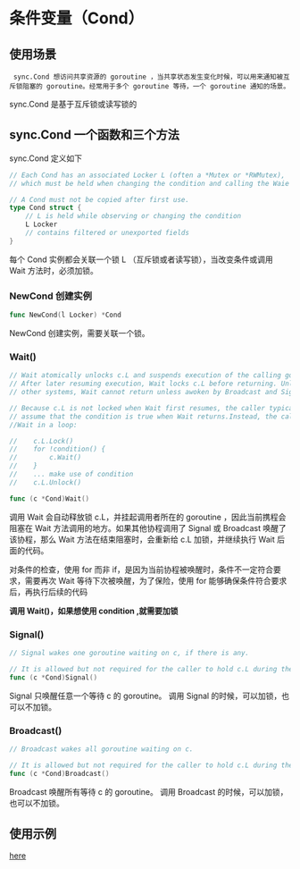 # 条件变量（Cond）

## 使用场景
```
 sync.Cond 想访问共享资源的 goroutine ，当共享状态发生变化时候，可以用来通知被互斥锁阻塞的 goroutine。经常用于多个 goroutine 等待，一个 goroutine 通知的场景。
```
sync.Cond 是基于互斥锁或读写锁的

## sync.Cond 一个函数和三个方法

sync.Cond 定义如下
```go
// Each Cond has an associated Locker L (often a *Mutex or *RWMutex),
// which must be held when changing the condition and calling the Waie method.

// A Cond must not be copied after first use.
type Cond struct {
    // L is held while observing or changing the condition
    L Locker
    // contains filtered or unexported fields
}
```
每个 Cond 实例都会关联一个锁 L （互斥锁或者读写锁），当改变条件或调用 Wait 方法时，必须加锁。

### NewCond 创建实例
```go
func NewCond(l Locker) *Cond
```
NewCond 创建实例，需要关联一个锁。

### Wait()
```go
// Wait atomically unlocks c.L and suspends execution of the calling goroutine.
// After later resuming execution, Wait locks c.L before returning. Unlike in 
// other systems, Wait cannot return unless awoken by Broadcast and Signal.

// Because c.L is not locked when Wait first resumes, the caller typically cannot
// assume that the condition is true when Wait returns.Instead, the caller should 
//Wait in a loop:

//    c.L.Lock()
//    for !condition() {
//        c.Wait()    
//    }
//    ... make use of condition
//    c.L.Unlock()

func (c *Cond)Wait()
```
调用 Wait 会自动释放锁 c.L，并挂起调用者所在的 goroutine ，因此当前携程会阻塞在 Wait 方法调用的地方。如果其他协程调用了 Signal 或 Broadcast 唤醒了该协程，那么 Wait 方法在结束阻塞时，会重新给 c.L 加锁，并继续执行 Wait 后面的代码。

对条件的检查，使用 for 而非 if，是因为当前协程被唤醒时，条件不一定符合要求，需要再次 Wait 等待下次被唤醒，为了保险，使用 for 能够确保条件符合要求后，再执行后续的代码

**调用 Wait()，如果想使用 condition ,就需要加锁**

### Signal()
```go
// Signal wakes one goroutine waiting on c, if there is any.

// It is allowed but not required for the caller to hold c.L during the call.
func (c *Cond)Signal()
```
Signal 只唤醒任意一个等待 c 的 goroutine。
调用 Signal 的时候，可以加锁，也可以不加锁。

### Broadcast()
```go
// Broadcast wakes all goroutine waiting on c.

// It is allowed but not required for the caller to hold c.L during the call.
func (c *Cond)Broadcast()
```
Broadcast 唤醒所有等待 c 的 goroutine。
调用 Broadcast 的时候，可以加锁，也可以不加锁。

## 使用示例

[here](./cond.go)